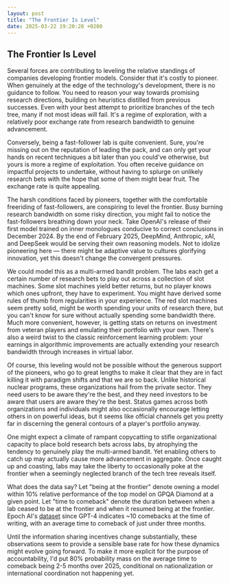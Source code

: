 ```yaml
---
layout: post
title: "The Frontier Is Level"
date: 2025-03-22 19:20:28 +0200
---
```


## The Frontier Is Level

Several forces are contributing to leveling the relative standings of companies developing frontier models. Consider that it's costly to pioneer. When genuinely at the edge of the technology's development, there is no guidance to follow. You need to reason your way towards promising research directions, building on heuristics distilled from previous successes. Even with your best attempt to prioritize branches of the tech tree, many if not most ideas will fail. It's a regime of exploration, with a relatively poor exchange rate from research bandwidth to genuine advancement.

Conversely, being a fast-follower lab is quite convenient. Sure, you're missing out on the reputation of leading the pack, and can only get your hands on recent techniques a bit later than you could've otherwise, but yours is more a regime of exploitation. You often receive guidance on impactful projects to undertake, without having to splurge on unlikely research bets with the hope that some of them might bear fruit. The exchange rate is quite appealing.

The harsh conditions faced by pioneers, together with the comfortable freeriding of fast-followers, are conspiring to level the frontier. Busy burning research bandwidth on some risky direction, you might fail to notice the fast-followers breathing down your neck. Take OpenAI's release of their first model trained on inner monologues conducive to correct conclusions in December 2024. By the end of February 2025, DeepMind, Anthropic, xAI, and DeepSeek would be serving their own reasoning models. Not to idolize pioneering here — there might be adaptive value to cultures glorifying innovation, yet this doesn't change the convergent pressures.

We could model this as a multi-armed bandit problem. The labs each get a certain number of research bets to play out across a collection of slot machines. Some slot machines yield better returns, but no player knows which ones upfront, they have to experiment. You might have derived some rules of thumb from regularities in your experience. The red slot machines seem pretty solid, might be worth spending your units of research there, but you can't know for sure without actually spending some bandwidth there. Much more convenient, however, is getting stats on returns on investment from veteran players and emulating their portfolio with your own. There's also a weird twist to the classic reinforcement learning problem: your earnings in algorithmic improvements are actually extending your research bandwidth through increases in virtual labor.

Of course, this leveling would not be possible without the generous support of the pioneers, who go to great lengths to make it clear that they are in fact killing it with paradigm shifts and that we are so back. Unlike historical nuclear programs, these organizations hail from the private sector. They need users to be aware they're the best, and they need investors to be aware that users are aware they're the best. Status games across both organizations and individuals might also occasionally encourage letting others in on powerful ideas, but it seems like official channels get you pretty far in discerning the general contours of a player's portfolio anyway.

One might expect a climate of rampant copycatting to stifle organizational capacity to place bold research bets across labs, by atrophying the tendency to genuinely play the multi-armed bandit. Yet enabling others to catch up may actually cause more advancement in aggregate. Once caught up and coasting, labs may take the liberty to occasionally poke at the frontier when a seemingly neglected branch of the tech tree reveals itself.

What does the data say? Let "being at the frontier" denote owning a model within 10% relative performance of the top model on GPQA Diamond at a given point. Let "time to comeback" denote the duration between when a lab ceased to be at the frontier and when it resumed being at the frontier. Epoch AI's [dataset](https://epoch.ai/data/ai-benchmarking-dashboard) since GPT-4 indicates ~10 comebacks at the time of writing, with an average time to comeback of just under three months.

Until the information sharing incentives change substantially, these observations seem to provide a sensible base rate for how these dynamics might evolve going forward. To make it more explicit for the purpose of accountability, I'd put 80% probability mass on the average time to comeback being 2-5 months over 2025, conditional on nationalization or international coordination not happening yet.
